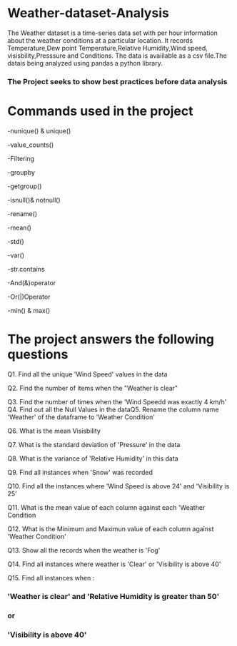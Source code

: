 # Weather-dataset-Analysis
The Weather dataset is a time-series data set with per hour information about the weather conditions at a particular location. It records Temperature,Dew point Temperature,Relative Humidity,Wind speed,
visisbility,Presssure and Conditions.
The data is avaiilable as a csv file.The datais being analyzed using pandas a python library.

### The Project seeks to show best practices before data analysis
# Commands used in the project

-nunique() & unique()

-value_counts()

-Filtering

-groupby

-getgroup()

-isnull()& notnull()

-rename()

-mean()

-std()

-var()

-str.contains

-And(&)operator

-Or(|)Operator

-min() & max()

# The project answers the following questions

Q1. Find all the unique 'Wind Speed' values in the data

Q2. Find the number of items when the "Weather is clear"

Q3. Find the number of times when the 'Wind Speedd was exactly 4 km/h'
Q4. Find out all the Null Values in the dataQ5. Rename the column name 'Weather' of the dataframe to 'Weather Condition'

Q6. What is the mean Visisbility

Q7. What is the standard deviation of 'Pressure' in the data

Q8. What is the variance of 'Relative Humidity' in this data

Q9. Find all instances when 'Snow' was recorded

Q10. Find all the instances where 'Wind Speed is above 24' and 'Visibility is 25'

Q11. What is the mean value of each column against each 'Weather Condition

Q12. What is the Minimum and Maximun value of each column against 'Weather Condition'

Q13. Show all the records when the weather is 'Fog'

Q14. Find all instances where weather is 'Clear' or 'Visibility is above 40'

Q15. Find all instances when :

### 'Weather is clear' and 'Relative Humidity is greater than 50'
### or
### 'Visibility is above 40'
